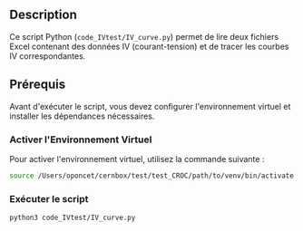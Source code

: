 ## Description
Ce script Python (`code_IVtest/IV_curve.py`) permet de lire deux fichiers Excel contenant des données IV (courant-tension) et de tracer les courbes IV correspondantes.

## Prérequis

Avant d'exécuter le script, vous devez configurer l'environnement virtuel et installer les dépendances nécessaires.

### **Activer l'Environnement Virtuel**
Pour activer l'environnement virtuel, utilisez la commande suivante :
```bash
source /Users/oponcet/cernbox/test/test_CROC/path/to/venv/bin/activate
```

### **Exécuter le script** 
```bash
python3 code_IVtest/IV_curve.py
```
